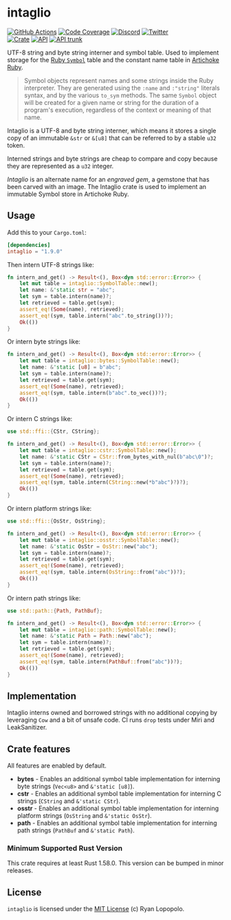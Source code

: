 # intaglio

[![GitHub Actions](https://github.com/artichoke/intaglio/workflows/CI/badge.svg)](https://github.com/artichoke/intaglio/actions)
[![Code Coverage](https://codecov.artichokeruby.org/intaglio/badges/flat.svg?nocache=2)](https://codecov.artichokeruby.org/intaglio/index.html)
[![Discord](https://img.shields.io/discord/607683947496734760)](https://discord.gg/QCe2tp2)
[![Twitter](https://img.shields.io/twitter/follow/artichokeruby?label=Follow&style=social)](https://twitter.com/artichokeruby)
<br>
[![Crate](https://img.shields.io/crates/v/intaglio.svg)](https://crates.io/crates/intaglio)
[![API](https://docs.rs/intaglio/badge.svg)](https://docs.rs/intaglio)
[![API trunk](https://img.shields.io/badge/docs-trunk-blue.svg)](https://artichoke.github.io/intaglio/intaglio/)

UTF-8 string and byte string interner and symbol table. Used to implement
storage for the [Ruby `Symbol`][symbol] table and the constant name table in
[Artichoke Ruby][artichoke].

> Symbol objects represent names and some strings inside the Ruby interpreter.
> They are generated using the `:name` and `:"string"` literals syntax, and by
> the various `to_sym` methods. The same `Symbol` object will be created for a
> given name or string for the duration of a program's execution, regardless of
> the context or meaning of that name.

Intaglio is a UTF-8 and byte string interner, which means it stores a single
copy of an immutable `&str` or `&[u8]` that can be referred to by a stable `u32`
token.

Interned strings and byte strings are cheap to compare and copy because they are
represented as a `u32` integer.

_Intaglio_ is an alternate name for an _engraved gem_, a gemstone that has been
carved with an image. The Intaglio crate is used to implement an immutable
Symbol store in Artichoke Ruby.

## Usage

Add this to your `Cargo.toml`:

```toml
[dependencies]
intaglio = "1.9.0"
```

Then intern UTF-8 strings like:

```rust
fn intern_and_get() -> Result<(), Box<dyn std::error::Error>> {
    let mut table = intaglio::SymbolTable::new();
    let name: &'static str = "abc";
    let sym = table.intern(name)?;
    let retrieved = table.get(sym);
    assert_eq!(Some(name), retrieved);
    assert_eq!(sym, table.intern("abc".to_string())?);
    Ok(())
}
```

Or intern byte strings like:

```rust
fn intern_and_get() -> Result<(), Box<dyn std::error::Error>> {
    let mut table = intaglio::bytes::SymbolTable::new();
    let name: &'static [u8] = b"abc";
    let sym = table.intern(name)?;
    let retrieved = table.get(sym);
    assert_eq!(Some(name), retrieved);
    assert_eq!(sym, table.intern(b"abc".to_vec())?);
    Ok(())
}
```

Or intern C strings like:

```rust
use std::ffi::{CStr, CString};

fn intern_and_get() -> Result<(), Box<dyn std::error::Error>> {
    let mut table = intaglio::cstr::SymbolTable::new();
    let name: &'static CStr = CStr::from_bytes_with_nul(b"abc\0")?;
    let sym = table.intern(name)?;
    let retrieved = table.get(sym);
    assert_eq!(Some(name), retrieved);
    assert_eq!(sym, table.intern(CString::new(*b"abc")?)?);
    Ok(())
}
```

Or intern platform strings like:

```rust
use std::ffi::{OsStr, OsString};

fn intern_and_get() -> Result<(), Box<dyn std::error::Error>> {
    let mut table = intaglio::osstr::SymbolTable::new();
    let name: &'static OsStr = OsStr::new("abc");
    let sym = table.intern(name)?;
    let retrieved = table.get(sym);
    assert_eq!(Some(name), retrieved);
    assert_eq!(sym, table.intern(OsString::from("abc"))?);
    Ok(())
}
```

Or intern path strings like:

```rust
use std::path::{Path, PathBuf};

fn intern_and_get() -> Result<(), Box<dyn std::error::Error>> {
    let mut table = intaglio::path::SymbolTable::new();
    let name: &'static Path = Path::new("abc");
    let sym = table.intern(name)?;
    let retrieved = table.get(sym);
    assert_eq!(Some(name), retrieved);
    assert_eq!(sym, table.intern(PathBuf::from("abc"))?);
    Ok(())
}
```

## Implementation

Intaglio interns owned and borrowed strings with no additional copying by
leveraging `Cow` and a bit of unsafe code. CI runs `drop` tests under Miri and
LeakSanitizer.

## Crate features

All features are enabled by default.

- **bytes** - Enables an additional symbol table implementation for interning
  byte strings (`Vec<u8>` and `&'static [u8]`).
- **cstr** - Enables an additional symbol table implementation for interning C
  strings (`CString` and `&'static CStr`).
- **osstr** - Enables an additional symbol table implementation for interning
  platform strings (`OsString` and `&'static OsStr`).
- **path** - Enables an additional symbol table implementation for interning
  path strings (`PathBuf` and `&'static Path`).

### Minimum Supported Rust Version

This crate requires at least Rust 1.58.0. This version can be bumped in minor
releases.

## License

`intaglio` is licensed under the [MIT License](LICENSE) (c) Ryan Lopopolo.

[symbol]: https://ruby-doc.org/core-3.1.2/Symbol.html
[artichoke]: https://github.com/artichoke/artichoke
